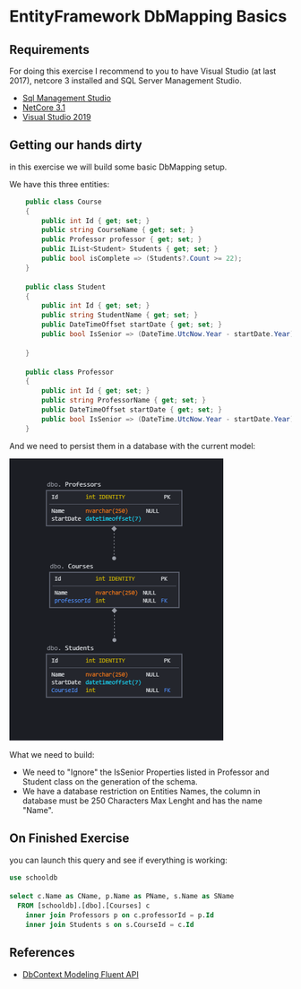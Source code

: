 # EntityFramework DbMapping Basics

## Requirements 

For doing this exercise I recommend to you to have Visual Studio (at last 2017), netcore 3 installed and SQL Server Management Studio.

- [Sql Management Studio](https://docs.microsoft.com/es-es/sql/ssms/download-sql-server-management-studio-ssms?view=sql-server-ver15)
- [NetCore 3.1](https://dotnet.microsoft.com/download/dotnet/3.1)
- [Visual Studio 2019](https://visualstudio.microsoft.com/es/vs/)


## Getting our hands dirty

in this exercise we will build some basic DbMapping setup.

We have this three entities:

```csharp
    public class Course
    {
        public int Id { get; set; }
        public string CourseName { get; set; }
        public Professor professor { get; set; }
        public IList<Student> Students { get; set; }
        public bool isComplete => (Students?.Count >= 22);
    }

    public class Student
    {
        public int Id { get; set; }
        public string StudentName { get; set; }
        public DateTimeOffset startDate { get; set; }
        public bool IsSenior => (DateTime.UtcNow.Year - startDate.Year) > 1;

    }

    public class Professor
    {
        public int Id { get; set; }
        public string ProfessorName { get; set; }
        public DateTimeOffset startDate { get; set; }
        public bool IsSenior => (DateTime.UtcNow.Year - startDate.Year) > 1;
    }
```

And we need to persist them in a database with the current model:


![database schema](../../docs/schemachanged.png)


What we need to build: 

 - We need to "Ignore" the IsSenior Properties listed in Professor and Student class on the generation of the schema. 
 - We have a database restriction on Entities Names, the column in database must be 250 Characters Max Lenght and has the name "Name".

## On Finished Exercise

you can launch this query and see if everything is working:

```sql
use schooldb

select c.Name as CName, p.Name as PName, s.Name as SName
  FROM [schooldb].[dbo].[Courses] c 
    inner join Professors p on c.professorId = p.Id
	inner join Students s on s.CourseId = c.Id
```

## References

- [DbContext Modeling Fluent API](https://docs.microsoft.com/es-es/ef/core/modeling/)
